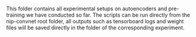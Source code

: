 This folder contains all experimental setups on autoencoders and pre-training we have conducted so far. The scripts can be run directly from the nip-convnet root folder, all outputs such as tensorboard logs and weight files will be saved directly in the folder of the corresponding experiment. 
